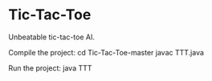 # Tic-Tac-Toe
Unbeatable tic-tac-toe AI.

Compile the project:
cd Tic-Tac-Toe-master
javac TTT.java

Run the project:
java TTT
